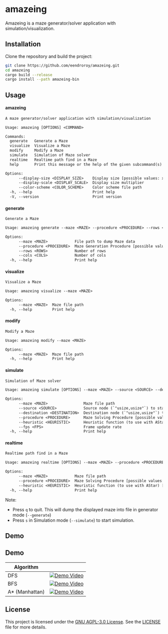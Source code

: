 # amazeing

Amazeing is a maze generator/solver application with simulation/visualization.

## Installation

Clone the repository and build the project:

```sh
git clone https://github.com/eendroroy/amazeing.git
cd amazeing
cargo build --release
cargo install --path amazeing-bin
```

## Usage

#### amazeing

```txt
A maze generator/solver application with simulation/visualization

Usage: amazeing [OPTIONS] <COMMAND>

Commands:
  generate   Generate a Maze
  visualize  Visualize a Maze
  modify     Modify a Maze
  simulate   Simulation of Maze solver
  realtime   Realtime path find in a Maze
  help       Print this message or the help of the given subcommand(s)

Options:
      --display-size <DISPLAY_SIZE>    Display size [possible values: xxs, xs, s, m, l, xl, xxl]
      --display-scale <DISPLAY_SCALE>  Display size multiplier
      --color-scheme <COLOR_SCHEME>    Color scheme file path
  -h, --help                           Print help
  -V, --version                        Print version
```

#### generate

```txt
Generate a Maze

Usage: amazeing generate --maze <MAZE> --procedure <PROCEDURE> --rows <ROWS> --cols <COLS>

Options:
      --maze <MAZE>            File path to dump Maze data
      --procedure <PROCEDURE>  Maze Generation Procedure [possible values: random, dfs]
      --rows <ROWS>            Number of rows
      --cols <COLS>            Number of cols
  -h, --help                   Print help
```

#### visualize

```txt
Visualize a Maze

Usage: amazeing visualize --maze <MAZE>

Options:
      --maze <MAZE>  Maze file path
  -h, --help         Print help
```

#### modify

```txt
Modify a Maze

Usage: amazeing modify --maze <MAZE>

Options:
      --maze <MAZE>  Maze file path
  -h, --help         Print help
```

#### simulate

```txt
Simulation of Maze solver

Usage: amazeing simulate [OPTIONS] --maze <MAZE> --source <SOURCE> --destination <DESTINATION> --procedure <PROCEDURE>

Options:
      --maze <MAZE>                Maze file path
      --source <SOURCE>            Source node (`"usize,usize"`) to start simulation
      --destination <DESTINATION>  Destination node (`"usize,usize"`) to stop simulation
      --procedure <PROCEDURE>      Maze Solving Procedure [possible values: bfs, dfs, dijkstra, a-star]
      --heuristic <HEURISTIC>      Heuristic function (to use with AStar) [possible values: manhattan, euclidean, chebyshev, octile, dijkstra]
      --fps <FPS>                  Frame update rate
  -h, --help                       Print help
```

#### realtime

```txt
Realtime path find in a Maze

Usage: amazeing realtime [OPTIONS] --maze <MAZE> --procedure <PROCEDURE>

Options:
      --maze <MAZE>            Maze file path
      --procedure <PROCEDURE>  Maze Solving Procedure [possible values: bfs, dfs, dijkstra, a-star]
      --heuristic <HEURISTIC>  Heuristic function (to use with AStar) [possible values: manhattan, euclidean, chebyshev, octile, dijkstra]
  -h, --help                   Print help
```

Note:

- Press `q` to quit. This will dump the displayed maze into file in generator mode (`--generate`)
- Press `s` in Simulation mode (`--simulate`) to start simulation.

## Demo

## Demo

| Algorithm      |                                                                                                            |
|----------------|------------------------------------------------------------------------------------------------------------|
| DFS            | [![Demo Video](https://img.youtube.com/vi/9F8XRL7lnIU/0.jpg)](https://www.youtube.com/shorts/9F8XRL7lnIU)  |
| BFS            | [![Demo Video](https://img.youtube.com/vi/h8q5vi68fz0/0.jpg)](https://www.youtube.com/shorts/h8q5vi68fz0)  |
| A* (Manhattan) | [![Demo Video](https://img.youtube.com/vi/LkxyikxTX6Y/0.jpg)](https://www.youtube.com/watch?v=LkxyikxTX6Y) |

## License

This project is licensed under the [GNU AGPL-3.0 License](https://www.gnu.org/licenses/agpl-3.0.html). See
the [LICENSE](./LICENSE) file for more details.
